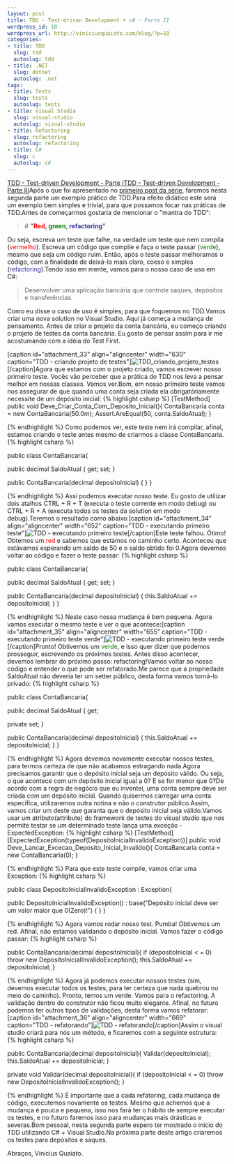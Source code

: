 ```yaml
--- 
layout: post
title: TDD - Test-driven Development + c# - Parte II
wordpress_id: 18
wordpress_url: http://viniciusquaiato.com/blog/?p=18
categories: 
- title: TDD
  slug: tdd
  autoslug: tdd
- title: .NET
  slug: dotnet
  autoslug: .net
tags: 
- title: Tests
  slug: tests
  autoslug: tests
- title: Visual Studio
  slug: visual-studio
  autoslug: visual-studio
- title: Refactoring
  slug: refactoring
  autoslug: refactoring
- title: C#
  slug: c
  autoslug: c#
---
```

[TDD - Test-driven Development - Parte I](http://viniciusquaiato.com/blog/tdd-test-driven-development-c/)[TDD - Test-driven Development - Parte III](http://viniciusquaiato.com/blog/tdd-test-drive…nt-c-parte-iii/)Após o que foi apresentado no [primeiro post da série](http://viniciusquaiato.com/blog/tdd-test-driven-development-c/), faremos nesta segunda parte um exemplo prático de TDD.Para efeito didático este será um exemplo bem simples e trivial, para que possamos focar nas práticas de TDD.Antes de começarmos gostaria de mencionar o "mantra do TDD":<blockquote># **"<span style="color: #ff0000;
    ">Red</span>, <span style="color: #008000;
    ">green</span>, <span style="color: #333399;
    ">refactoring</span>"**
</blockquote>Ou seja, escreva um teste que falhe, na verdade um teste que nem compila (<span style="color: #ff0000;
    ">vermelho</span>). Escreva um código que compile e faça o teste passar (<span style="color: #008000;
    ">verde</span>), mesmo que seja um código ruim. Então, após o teste passar melhoramos o código, com a finalidade de deixá-lo mais claro, coeso e simples (<span style="color: #333399;
    ">refactoring</span>).Tendo isso em mente, vamos para o nosso caso de uso em C#:<blockquote>Desenvolver uma aplicação bancária que controle saques, depósitos e transferências.</blockquote>Como eu disse o caso de uso é simples, para que foquemos no TDD.Vamos criar uma nova solution no Visual Studio. Aqui já começa a mudança de pensamento. Antes de criar o projeto da conta bancária, eu começo criando o projeto de testes da conta bancária. Eu gosto de pensar assim para ir me acostumando com a idéia do Test First.

[caption id="attachment_33" align="aligncenter" width="630" caption="TDD - criando projeto de testes"]![TDD_criando_projeto_testes](http://viniciusquaiato.com/blog/wp-content/uploads/2009/10/TDD_criando_projeto_testes.jpg "TDD - criando projeto de testes")[/caption]Agora que estamos com o projeto criado, vamos escrever nosso primeiro teste. Vocês vão perceber que a prática do TDD nos leva a pensar melhor em nossas classes. Vamos ver.Bom, em nosso primeiro teste vamos nos assegurar de que quando uma conta seja criada ela obrigatóriamente necessite de um depósito inicial:
{% highlight csharp %}
[TestMethod]
public void Deve_Criar_Conta_Com_Deposito_Inicial(){    ContaBancaria conta = new ContaBancaria(50.0m);
    Assert.AreEqual(50, conta.SaldoAtual);
    }

{% endhighlight %}
Como podemos ver, este teste nem irá compilar, afinal, estamos criando o teste antes mesmo de criarmos a classe ContaBancaria.
{% highlight csharp %}

public class ContaBancaria{    

public decimal SaldoAtual { get;
    set;
    }
    
public ContaBancaria(decimal depositoInicial) { }
}

{% endhighlight %}
Assi podemos executar nosso teste. Eu gosto de utilizar dois atalhos CTRL + R + T (executa o teste corrente em modo debug) ou CTRL + R + A (executa todos os testes da solution em modo debug).Teremos o resultado como abaixo:[caption id="attachment_34" align="aligncenter" width="652" caption="TDD - executando primeiro teste"]![TDD - executando primeiro teste](http://viniciusquaiato.com/blog/wp-content/uploads/2009/10/TDD_executando_primeiro_teste.jpg "TDD - executando primeiro teste")[/caption]Este teste falhou. Ótimo! Obtemos um <span style="color: #ff0000;
    ">red</span> e sabemos que estamos no caminho certo. Aconteceu que estávamos esperando um saldo de 50 e o saldo obtido foi 0.Agora devemos voltar ao código e fazer o teste passar:
{% highlight csharp %}

public class ContaBancaria{    

public decimal SaldoAtual { get;
    set;
    }
    
public ContaBancaria(decimal depositoInicial)    {        this.SaldoAtual += depositoInicial;
    }
}

{% endhighlight %}
Neste caso nossa mudança é bem pequena. Agora vamos executar o mesmo teste e ver o que acontece:[caption id="attachment_35" align="aligncenter" width="655" caption="TDD - executando primeiro teste verde"]![TDD - executando primeiro teste verde](http://viniciusquaiato.com/blog/wp-content/uploads/2009/10/TDD_executando_primeiro_teste_verde.jpg "TDD - executando primeiro teste verde")[/caption]Pronto! Obtivemos um <span style="color: #008000;
    ">verde</span>, e isso quer dizer que podemos prosseguir, escrevendo os próximos testes. Antes disso acontecer, devemos lembrar do próximo passo: refactoring!Vamos voltar ao nosso código e entender o que pode ser refatorado.Me parece que a propriedade SaldoAtual não deveria ter um setter público, desta forma vamos torná-lo privado:
{% highlight csharp %}

public class ContaBancaria{    

public decimal SaldoAtual { get;
    
private set;
    }
    
public ContaBancaria(decimal depositoInicial)    {        this.SaldoAtual += depositoInicial;
    }
}

{% endhighlight %}
Agora devemos novamente executar nossos testes, para termos certeza de que não acabamos estragando nada.Agora precisamos garantir que o depósito inicial seja um depósito válido. Ou seja, o que acontece com um depósito inicial igual a 0? E se for menor que 0?De acordo com a regra de negócio que eu inventei, uma conta sempre deve ser criada com um depósito inicial. Quando quisermos carregar uma conta específica, utilizaremos outra notina e não o construtor público.Assim, vamos criar um deste que garanta que o depósito inicial seja válido.Vamos usar um atributo(attribute) do framework de testes do visual studio que nos permite testar se um determinado teste lança uma exceção - ExpectedException:
{% highlight csharp %}
[TestMethod][ExpectedException(typeof(DepositoInicialInvalidoException))]
public void Deve_Lancar_Excecao_Deposito_Inicial_Invalido(){    ContaBancaria conta = new ContaBancaria(0);
    }

{% endhighlight %}
Para que este teste compile, vamos criar uma Exception:
{% highlight csharp %}

public class DepositoInicialInvalidoException : Exception{    

public DepositoInicialInvalidoException()        : base("Depósito inicial deve ser um valor maior que 0(Zero)!") { }
}

{% endhighlight %}
Agora vamos rodar nosso test. Pumba! Obtivemos um red. Afinal, não estamos validando o depósito inicial. Vamos fazer o código passar:
{% highlight csharp %}

public ContaBancaria(decimal depositoInicial){    if (depositoInicial &lt;
    = 0)        throw new DepositoInicialInvalidoException();
    this.SaldoAtual += depositoInicial;
    }

{% endhighlight %}
Agora já podemos executar nossos testes (sim, devemos executar todos os testes, para ter certeza que nada quebrou no meio do caminho). Pronto, temos um verde. Vamos para o refactoring. A validação dentro do construtor não ficou muito elegante. Afinal, no futuro podemos ter outros tipos de validações, desta forma vamos refatorar:[caption id="attachment_36" align="aligncenter" width="669" caption="TDD - refatorando"]![TDD - refatorando](http://viniciusquaiato.com/blog/wp-content/uploads/2009/10/TDD_refatorando.jpg "TDD - refatorando")[/caption]Assim o visual studio criará para nós um método, e ficaremos com a seguinte estrutura:
{% highlight csharp %}

public ContaBancaria(decimal depositoInicial){    Validar(depositoInicial);
    this.SaldoAtual += depositoInicial;
    }


private void Validar(decimal depositoInicial){    if (depositoInicial &lt;
    = 0)        throw new DepositoInicialInvalidoException();
    }

{% endhighlight %}
É importante que a cada refatoring, cada mudança de código, executemos novamente os testes. Mesmo que achemos que a mudança é pouca e pequena, isso nos fará ter o hábito de sempre executar os testes, e no futuro faremos isso para mudanças mais drásticas e severas.Bom pessoal, nesta segunda parte espero ter mostrado o início do TDD utilizando C# + Visual Studio.Na próxima parte deste artigo criaremos os testes para depósitos e saques.

Abraços,
Vinicius Quaiato.

